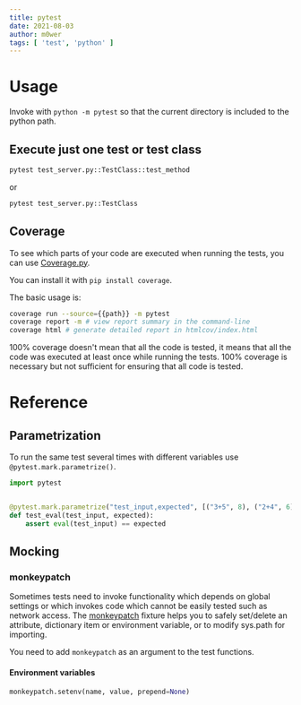 ```yaml
---
title: pytest
date: 2021-08-03
author: m0wer
tags: [ 'test', 'python' ]
---
```


# Usage

Invoke with `python -m pytest` so that the current directory is included
to the python path.

## Execute just one test or test class

```python
pytest test_server.py::TestClass::test_method
```

or


```python
pytest test_server.py::TestClass
```

## Coverage

To see which parts of your code are executed when running the tests, you can
use [Coverage.py](https://coverage.readthedocs.io/).

You can install it with `pip install coverage`.

The basic usage is:

```bash
coverage run --source={{path}} -m pytest
coverage report -m # view report summary in the command-line
coverage html # generate detailed report in htmlcov/index.html
```

100% coverage doesn't mean that all the code is tested, it means that all the
code was executed at least once while running the tests. 100% coverage is
necessary but not sufficient for ensuring that all code is tested.

# Reference

## Parametrization

To run the same test several times with different variables use
`@pytest.mark.parametrize()`.

```python
import pytest


@pytest.mark.parametrize("test_input,expected", [("3+5", 8), ("2+4", 6), ("6*9", 42)])
def test_eval(test_input, expected):
    assert eval(test_input) == expected
```

## Mocking

### monkeypatch

Sometimes tests need to invoke functionality which depends on global settings
or which invokes code which cannot be easily tested such as network access.
The [monkeypatch](https://docs.pytest.org/en/latest/how-to/monkeypatch.html)
fixture helps you to safely set/delete an attribute, dictionary item or
environment variable, or to modify sys.path for importing.

You need to add `monkeypatch` as an argument to the test functions.

#### Environment variables

```python
monkeypatch.setenv(name, value, prepend=None)
```

